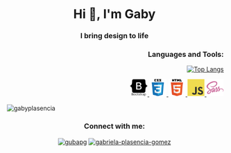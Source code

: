 <h1 align="center">Hi 👋, I'm Gaby</h1>
<h3 align="center">I bring design to life</h3>

<div align="right">
<h3 align="right">Languages and Tools:</h3>

 [![Top Langs](https://github-readme-stats.vercel.app/api/top-langs/?username=gabyplasencia&layout=donut)](https://github.com/gabyplasencia/github-readme-stats)

<p align="right"> <a href="https://getbootstrap.com" target="_blank" rel="noreferrer"> <img src="https://raw.githubusercontent.com/devicons/devicon/master/icons/bootstrap/bootstrap-plain-wordmark.svg" alt="bootstrap" width="40" height="40"/> </a> <a href="https://www.w3schools.com/css/" target="_blank" rel="noreferrer"> <img src="https://raw.githubusercontent.com/devicons/devicon/master/icons/css3/css3-original-wordmark.svg" alt="css3" width="40" height="40"/> </a> <a href="https://www.w3.org/html/" target="_blank" rel="noreferrer"> <img src="https://raw.githubusercontent.com/devicons/devicon/master/icons/html5/html5-original-wordmark.svg" alt="html5" width="40" height="40"/> </a> <a href="https://developer.mozilla.org/en-US/docs/Web/JavaScript" target="_blank" rel="noreferrer"> <img src="https://raw.githubusercontent.com/devicons/devicon/master/icons/javascript/javascript-original.svg" alt="javascript" width="40" height="40"/> </a> <a href="https://sass-lang.com" target="_blank" rel="noreferrer"> <img src="https://raw.githubusercontent.com/devicons/devicon/master/icons/sass/sass-original.svg" alt="sass" width="40" height="40"/> </a> </p>
</div>

<p align="left">&nbsp;<img align="center" src="https://github-readme-stats.vercel.app/api?username=gabyplasencia&show_icons=true&locale=en" alt="gabyplasencia" /></p>

<h3 align="center">Connect with me:</h3>
<p align="center">
<a href="https://codepen.io/gubapg" target="blank"><img align="center" src="https://raw.githubusercontent.com/rahuldkjain/github-profile-readme-generator/master/src/images/icons/Social/codepen.svg" alt="gubapg" height="30" width="40" /></a>
<a href="https://linkedin.com/in/gabriela-plasencia-gomez" target="blank"><img align="center" src="https://raw.githubusercontent.com/rahuldkjain/github-profile-readme-generator/master/src/images/icons/Social/linked-in-alt.svg" alt="gabriela-plasencia-gomez" height="30" width="40" /></a>
</p>


